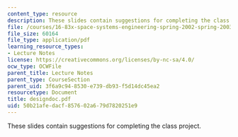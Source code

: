 ```yaml
---
content_type: resource
description: These slides contain suggestions for completing the class project.
file: /courses/16-83x-space-systems-engineering-spring-2002-spring-2003/50b21afedacf857602a679d7820251e9_designdoc.pdf
file_size: 60164
file_type: application/pdf
learning_resource_types:
- Lecture Notes
license: https://creativecommons.org/licenses/by-nc-sa/4.0/
ocw_type: OCWFile
parent_title: Lecture Notes
parent_type: CourseSection
parent_uid: 3f6a9c94-8530-e739-db93-f5d14dc45ea2
resourcetype: Document
title: designdoc.pdf
uid: 50b21afe-dacf-8576-02a6-79d7820251e9
---
```

These slides contain suggestions for completing the class project.